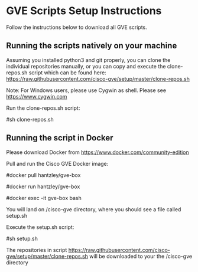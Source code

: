 # GVE Scripts Setup Instructions
Follow the instructions below to download all GVE scripts.

## Running the scripts natively on your machine
Assuming you installed python3 and git properly, you can clone the individual repositories manually, or you can copy and execute the clone-repos.sh script which can be found here: https://raw.githubusercontent.com/cisco-gve/setup/master/clone-repos.sh

Note: For Windows users, please use Cygwin as shell. Please see https://www.cygwin.com

Run the clone-repos.sh script:

\#sh clone-repos.sh


## Running the script in Docker
Please download Docker from https://www.docker.com/community-edition

Pull and run the Cisco GVE Docker image:

\#docker pull hantzley/gve-box

\#docker run hantzley/gve-box

\#docker exec -it gve-box bash

You will land on /cisco-gve directory, where you should see a file called setup.sh

Execute the setup.sh script:

\#sh setup.sh


The repositories in script https://raw.githubusercontent.com/cisco-gve/setup/master/clone-repos.sh will be downloaded to your the /cisco-gve directory
